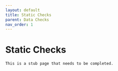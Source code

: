 ```yaml
---
layout: default
title: Static Checks
parent: Data Checks
nav_order: 1
---
```


# Static Checks

```{warning}
This is a stub page that needs to be completed.
```
